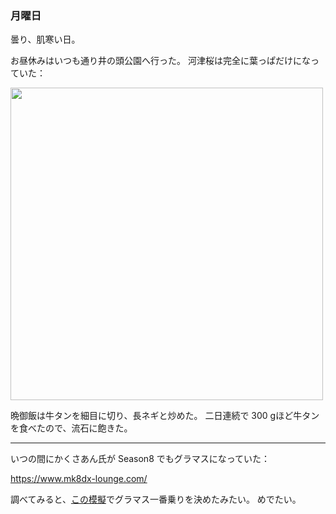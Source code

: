 ### 月曜日

曇り、肌寒い日。

お昼休みはいつも通り井の頭公園へ行った。
河津桜は完全に葉っぱだけになっていた：

<img src="https://i.imgur.com/nHQGeOJ.jpg" width="500">

晩御飯は牛タンを細目に切り、長ネギと炒めた。
二日連続で 300 gほど牛タンを食べたので、流石に飽きた。

---

いつの間にかくさあん氏が Season8 でもグラマスになっていた：

https://www.mk8dx-lounge.com/

調べてみると、[この模擬](https://www.youtube.com/live/tmG3cx2r2WQ?feature=share&t=10417)でグラマス一番乗りを決めたみたい。
めでたい。